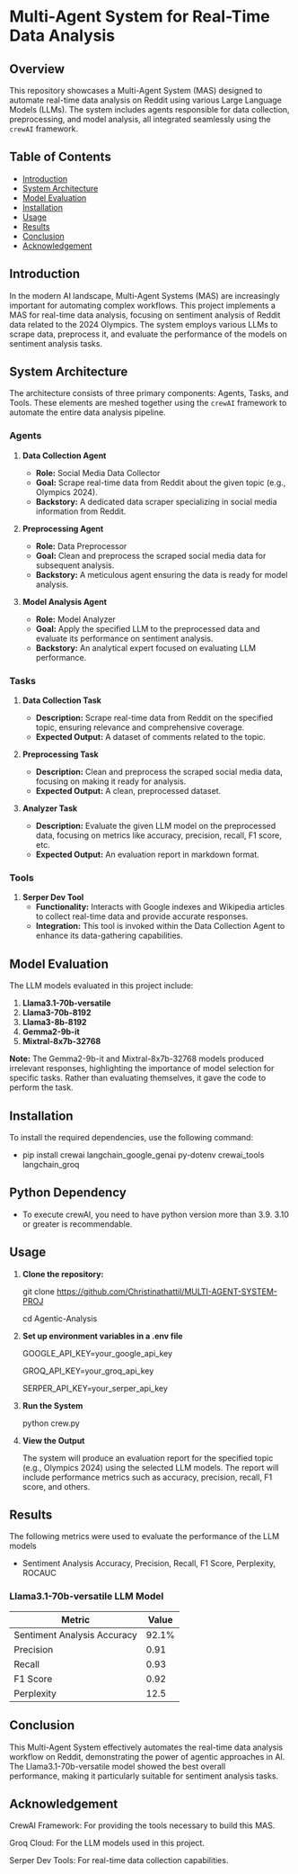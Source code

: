 # Multi-Agent System for Real-Time Data Analysis

## Overview

This repository showcases a Multi-Agent System (MAS) designed to automate real-time data analysis on Reddit using various Large Language Models (LLMs). The system includes agents responsible for data collection, preprocessing, and model analysis, all integrated seamlessly using the `crewAI` framework.

## Table of Contents

- [Introduction](#introduction)
- [System Architecture](#system-architecture)
- [Model Evaluation](#model-evaluation)
- [Installation](#installation)
- [Usage](#usage)
- [Results](#results)
- [Conclusion](#conclusion)
- [Acknowledgement](#acknowledegment)

## Introduction

In the modern AI landscape, Multi-Agent Systems (MAS) are increasingly important for automating complex workflows. This project implements a MAS for real-time data analysis, focusing on sentiment analysis of Reddit data related to the 2024 Olympics. The system employs various LLMs to scrape data, preprocess it, and evaluate the performance of the models on sentiment analysis tasks.

## System Architecture

The architecture consists of three primary components: Agents, Tasks, and Tools. These elements are meshed together using the `crewAI` framework to automate the entire data analysis pipeline.

### Agents

1. **Data Collection Agent**
   - **Role:** Social Media Data Collector
   - **Goal:** Scrape real-time data from Reddit about the given topic (e.g., Olympics 2024).
   - **Backstory:** A dedicated data scraper specializing in social media information from Reddit.

2. **Preprocessing Agent**
   - **Role:** Data Preprocessor
   - **Goal:** Clean and preprocess the scraped social media data for subsequent analysis.
   - **Backstory:** A meticulous agent ensuring the data is ready for model analysis.

3. **Model Analysis Agent**
   - **Role:** Model Analyzer
   - **Goal:** Apply the specified LLM to the preprocessed data and evaluate its performance on sentiment analysis.
   - **Backstory:** An analytical expert focused on evaluating LLM performance.

### Tasks

1. **Data Collection Task**
   - **Description:** Scrape real-time data from Reddit on the specified topic, ensuring relevance and comprehensive coverage.
   - **Expected Output:** A dataset of comments related to the topic.
  
2. **Preprocessing Task**
   - **Description:** Clean and preprocess the scraped social media data, focusing on making it ready for analysis.
   - **Expected Output:** A clean, preprocessed dataset.
  
3. **Analyzer Task**
   - **Description:** Evaluate the given LLM model on the preprocessed data, focusing on metrics like accuracy, precision, recall, F1 score, etc.
   - **Expected Output:** An evaluation report in markdown format.

### Tools

1. **Serper Dev Tool**
   - **Functionality:** Interacts with Google indexes and Wikipedia articles to collect real-time data and provide accurate responses.
   - **Integration:** This tool is invoked within the Data Collection Agent to enhance its data-gathering capabilities.

## Model Evaluation

The LLM models evaluated in this project include:

1. **Llama3.1-70b-versatile**
2. **Llama3-70b-8192**
3. **Llama3-8b-8192**
3. **Gemma2-9b-it**
4. **Mixtral-8x7b-32768**

**Note:** The Gemma2-9b-it and Mixtral-8x7b-32768 models produced irrelevant responses, highlighting the importance of model selection for specific tasks. Rather than evaluating themselves, it gave the code to perform the task.

## Installation

To install the required dependencies, use the following command:

   - pip install crewai langchain_google_genai py-dotenv crewai_tools langchain_groq

## Python Dependency

   - To execute crewAI, you need to have python version more than 3.9. 3.10 or greater is recommendable.

## Usage

1. **Clone the repository:**

   git clone https://github.com/Christinathattil/MULTI-AGENT-SYSTEM-PROJ

   cd Agentic-Analysis

2. **Set up environment variables in a .env file**

   GOOGLE_API_KEY=your_google_api_key

   GROQ_API_KEY=your_groq_api_key

   SERPER_API_KEY=your_serper_api_key

3. **Run the System**
    
   python crew.py

4. **View the Output**

   The system will produce an evaluation report for the specified topic (e.g., Olympics 2024) using the selected LLM models. The report will include performance metrics such as accuracy, precision, recall, F1   
   score, and others.
   
## Results

The following metrics were used to evaluate the performance of the LLM models

  - Sentiment Analysis Accuracy, Precision, Recall, F1 Score, Perplexity, ROCAUC

### Llama3.1-70b-versatile LLM Model

  | Metric                      | Value  |
  |-----------------------------|--------|
  | Sentiment Analysis Accuracy | 92.1% |
  | Precision                   | 0.91   |
  | Recall                      | 0.93   |
  | F1 Score                    | 0.92   |
  | Perplexity                  | 12.5   |

## Conclusion

  This Multi-Agent System effectively automates the real-time data analysis workflow on Reddit, demonstrating the power of agentic approaches in AI. The Llama3.1-70b-versatile model showed the best overall   
  performance, making it particularly suitable for sentiment analysis tasks.

## Acknowledgement

  CrewAI Framework: For providing the tools necessary to build this MAS.

  Groq Cloud: For the LLM models used in this project.

  Serper Dev Tools: For real-time data collection capabilities.
